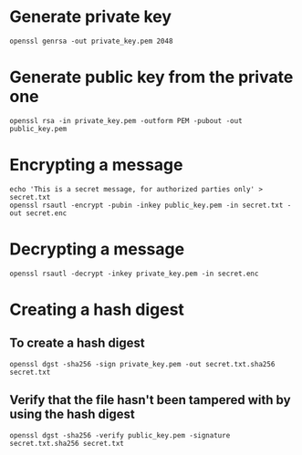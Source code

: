 # Generate private key

```
openssl genrsa -out private_key.pem 2048
```

# Generate public key from the private one

```
openssl rsa -in private_key.pem -outform PEM -pubout -out public_key.pem
```

# Encrypting a message

```
echo 'This is a secret message, for authorized parties only' > secret.txt
openssl rsautl -encrypt -pubin -inkey public_key.pem -in secret.txt -out secret.enc
```

# Decrypting a message

```
openssl rsautl -decrypt -inkey private_key.pem -in secret.enc
```

# Creating a hash digest

## To create a hash digest

```
openssl dgst -sha256 -sign private_key.pem -out secret.txt.sha256 secret.txt
```

## Verify that the file hasn't been tampered with by using the hash digest

```
openssl dgst -sha256 -verify public_key.pem -signature secret.txt.sha256 secret.txt
```
